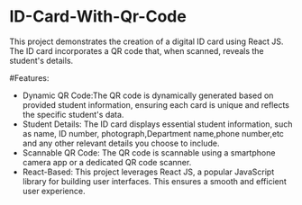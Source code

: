 # ID-Card-With-Qr-Code

This project demonstrates the creation of a digital ID card using React JS. The ID card incorporates a QR code that, when scanned, reveals the student's details.

#Features:

- Dynamic QR Code:The QR code is dynamically generated based on provided student information, ensuring each card is unique and reflects the specific student's data.
- Student Details: The ID card displays essential student information, such as name, ID number, photograph,Department name,phone number,etc and any other relevant details you choose to include.
- Scannable QR Code: The QR code is scannable using a smartphone camera app or a dedicated QR code scanner.
- React-Based: This project leverages React JS, a popular JavaScript library for building user interfaces. This ensures a smooth and efficient user experience.
